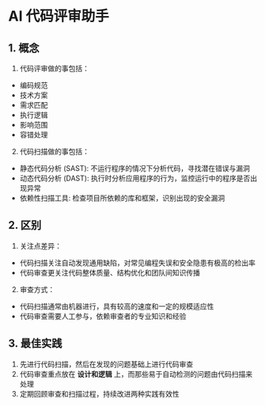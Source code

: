 # AI 代码评审助手

## 1. 概念
1. 代码评审做的事包括：
- 编码规范
- 技术方案
- 需求匹配
- 执行逻辑
- 影响范围
- 容错处理
2. 代码扫描做的事包括：
- 静态代码分析 (SAST): 不运行程序的情况下分析代码，寻找潜在错误与漏洞
- 动态代码分析 (DAST): 执行时分析应用程序的行为，监控运行中的程序是否出现异常
- 依赖性扫描工具: 检查项目所依赖的库和框架，识别出现的安全漏洞
## 2. 区别
1. 关注点差异：
- 代码扫描关注自动发现通用缺陷，对常见编程失误和安全隐患有极高的检出率
- 代码审查更关注代码整体质量、结构优化和团队间知识传播
2. 审查方式：
- 代码扫描通常由机器进行，具有较高的速度和一定的规模适应性
- 代码审查需要人工参与，依赖审查者的专业知识和经验
## 3. 最佳实践
1. 先进行代码扫描，然后在发现的问题基础上进行代码审查
2. 代码审查重点放在 **设计和逻辑** 上，而那些易于自动检测的问题由代码扫描来处理
3. 定期回顾审查和扫描过程，持续改进两种实践有效性

